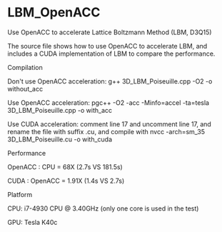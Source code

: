 # LBM_OpenACC
Use OpenACC to accelerate Lattice Boltzmann Method (LBM, D3Q15)

The source file shows how to use OpenACC to accelerate LBM, and includes a CUDA implementation of LBM to compare the performance.

Compilation

Don't use OpenACC acceleration: g++ 3D_LBM_Poiseuille.cpp -O2 -o without_acc
  
Use OpenACC acceleration: pgc++ -O2 -acc -Minfo=accel -ta=tesla 3D_LBM_Poiseuille.cpp -o with_acc

Use CUDA acceleration: comment line 17 and uncomment line 17, and rename the file with suffix .cu, and compile with
    nvcc -arch=sm_35 3D_LBM_Poiseuille.cu -o with_cuda
    
Performance

OpenACC : CPU = 68X (2.7s VS 181.5s)

CUDA    : OpenACC = 1.91X (1.4s VS 2.7s)

Platform

CPU: i7-4930 CPU @ 3.40GHz (only one core is used in the test)

GPU: Tesla K40c
